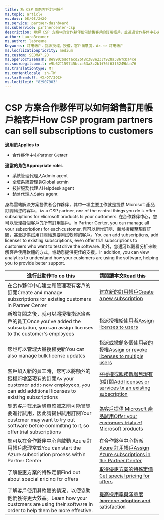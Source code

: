 ```yaml
---
title: 為 CSP 銷售客戶訂用帳戶
ms.topic: article
ms.date: 05/05/2020
ms.service: partner-dashboard
ms.subservice: partnercenter-csp
description: 瞭解 CSP 方案中的合作夥伴如何銷售客戶的訂用帳戶，並透過合作夥伴中心來管理。
author: LauraBrenner
ms.author: labrenne
Keywords: 訂用帳戶，指派授權，授權，客戶滿意度，Azure 訂用帳戶
ms.localizationpriority: medium
ms.custom: SEOMAY.20
ms.openlocfilehash: 8e9902bddfacd2bf8c388e231f928a386fcba4ce
ms.sourcegitcommit: e9b627159745bcce53a8c2b1676f63f5249bba76
ms.translationtype: MT
ms.contentlocale: zh-TW
ms.lasthandoff: 05/07/2020
ms.locfileid: "82907903"
---
```

# <a name="how-csp-program-partners-can-sell-subscriptions-to-customers"></a><span data-ttu-id="bcd1e-104">CSP 方案合作夥伴可以如何銷售訂用帳戶給客戶</span><span class="sxs-lookup"><span data-stu-id="bcd1e-104">How CSP program partners can sell subscriptions to customers</span></span>

<span data-ttu-id="bcd1e-105">**適用於**</span><span class="sxs-lookup"><span data-stu-id="bcd1e-105">**Applies to**</span></span>

-  <span data-ttu-id="bcd1e-106">合作夥伴中心</span><span class="sxs-lookup"><span data-stu-id="bcd1e-106">Partner Center</span></span>

<span data-ttu-id="bcd1e-107">**適當的角色**</span><span class="sxs-lookup"><span data-stu-id="bcd1e-107">**Appropriate roles**</span></span>

- <span data-ttu-id="bcd1e-108">系統管理代理人</span><span class="sxs-lookup"><span data-stu-id="bcd1e-108">Admin agent</span></span>
- <span data-ttu-id="bcd1e-109">全域系統管理員</span><span class="sxs-lookup"><span data-stu-id="bcd1e-109">Global admin</span></span>
- <span data-ttu-id="bcd1e-110">技術服務代理人</span><span class="sxs-lookup"><span data-stu-id="bcd1e-110">Helpdesk agent</span></span>
- <span data-ttu-id="bcd1e-111">銷售代理人</span><span class="sxs-lookup"><span data-stu-id="bcd1e-111">Sales agent</span></span>

<span data-ttu-id="bcd1e-112">身為雲端解決方案提供者合作夥伴，其中一項主要工作就是提供 Microsoft 產品訂閱給您的客戶。</span><span class="sxs-lookup"><span data-stu-id="bcd1e-112">As a CSP partner, one of the central things you do is offer subscriptions for Microsoft products to your customers.</span></span> <span data-ttu-id="bcd1e-113">在合作夥伴中心，您可以管理每個客戶的所有訂用帳戶。</span><span class="sxs-lookup"><span data-stu-id="bcd1e-113">In Partner Center, you can manage all your subscriptions for each customer.</span></span> <span data-ttu-id="bcd1e-114">您可以新增訂閱、新增授權至現有訂閱，甚至提供試用訂閱給想要測試軟體的客戶。</span><span class="sxs-lookup"><span data-stu-id="bcd1e-114">You can add subscriptions, add licenses to existing subscriptions, even offer trial subscriptions to customers who want to test drive the software.</span></span> <span data-ttu-id="bcd1e-115">此外，您還可以觀看分析來瞭解客戶使用軟體的方式，協助您提供更佳的支援。</span><span class="sxs-lookup"><span data-stu-id="bcd1e-115">In addition, you can view analytics to understand how your customers are using the software, helping you to provide better support.</span></span>

|<span data-ttu-id="bcd1e-116">**進行此動作**</span><span class="sxs-lookup"><span data-stu-id="bcd1e-116">**To do this**</span></span>   |<span data-ttu-id="bcd1e-117">**請閱讀本文**</span><span class="sxs-lookup"><span data-stu-id="bcd1e-117">**Read this**</span></span>   |
|----------------------|:----------------------|
|<span data-ttu-id="bcd1e-118">在合作夥伴中心建立和管理現有客戶的訂閱</span><span class="sxs-lookup"><span data-stu-id="bcd1e-118">Create and manage subscriptions for existing customers in Partner Center</span></span>|[<span data-ttu-id="bcd1e-119">建立新的訂用帳戶</span><span class="sxs-lookup"><span data-stu-id="bcd1e-119">Create a new subscription</span></span>](create-a-new-subscription.md)|
|<span data-ttu-id="bcd1e-120">新增訂閱之後，就可以將授權指派給客戶的員工</span><span class="sxs-lookup"><span data-stu-id="bcd1e-120">Once you've added the subscription, you can assign licenses to the customer's employees</span></span>  |[<span data-ttu-id="bcd1e-121">指派授權給使用者</span><span class="sxs-lookup"><span data-stu-id="bcd1e-121">Assign licenses to users</span></span>](assign-licenses-to-users.md)|
|<span data-ttu-id="bcd1e-122">您也可以管理大量授權更新</span><span class="sxs-lookup"><span data-stu-id="bcd1e-122">You can also manage bulk license updates</span></span>   |[<span data-ttu-id="bcd1e-123">指派或撤銷多個使用者的授權</span><span class="sxs-lookup"><span data-stu-id="bcd1e-123">Assign or revoke licenses to multiple users</span></span>](bulk-license-provisioning-for-multiple-users.md)|
|<span data-ttu-id="bcd1e-124">客戶加入新的員工時，您可以將額外的授權新增至現有的訂閱</span><span class="sxs-lookup"><span data-stu-id="bcd1e-124">As your customer adds new employees, you can add additional licenses to existing subscriptions</span></span>   |[<span data-ttu-id="bcd1e-125">將授權或服務新增到現有的訂閱</span><span class="sxs-lookup"><span data-stu-id="bcd1e-125">Add licenses or services to an existing subscription</span></span>](add-licenses-or-services-to-an-existing-subscription.md)|
|<span data-ttu-id="bcd1e-126">您的客戶在承諾購買軟體之前可能會想要進行試用，因此請提供試用訂閱</span><span class="sxs-lookup"><span data-stu-id="bcd1e-126">Your customer may want to try out software before committing to it, so offer trial subscriptions</span></span>    |[<span data-ttu-id="bcd1e-127">為客戶提供 Microsoft 產品試用</span><span class="sxs-lookup"><span data-stu-id="bcd1e-127">Offer your customers trials of Microsoft products</span></span>](offer-your-customers-trials-of-microsoft-products.md)|
|<span data-ttu-id="bcd1e-128">您可以在合作夥伴中心內啟動 Azure 訂用帳戶處理常式</span><span class="sxs-lookup"><span data-stu-id="bcd1e-128">You can start the Azure subscription process within Partner Center</span></span>   |[<span data-ttu-id="bcd1e-129">在合作夥伴中心指派 Azure 訂用帳戶</span><span class="sxs-lookup"><span data-stu-id="bcd1e-129">Assign Azure subscriptions in the Partner Center</span></span>](assign-azure-subscriptions.md)|
|<span data-ttu-id="bcd1e-130">了解優惠方案的特殊定價</span><span class="sxs-lookup"><span data-stu-id="bcd1e-130">Find out about special pricing for offers</span></span>   |[<span data-ttu-id="bcd1e-131">取得優惠方案的特殊定價</span><span class="sxs-lookup"><span data-stu-id="bcd1e-131">Get special pricing for offers</span></span>](get-special-pricing-for-offers.md)|
|<span data-ttu-id="bcd1e-132">了解客戶使用其軟體的情況，以便協助他們獲得更大效益。</span><span class="sxs-lookup"><span data-stu-id="bcd1e-132">Learn how your customers are using their software in order to help them be more effective.</span></span>   | [<span data-ttu-id="bcd1e-133">提高採用率與滿意度</span><span class="sxs-lookup"><span data-stu-id="bcd1e-133">Increase adoption and satisfaction</span></span>](increasing-adoption-and-satisfaction.md)   |
